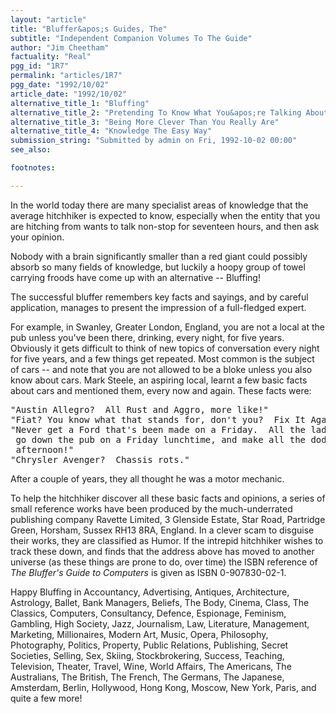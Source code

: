```yaml
---
layout: "article"
title: "Bluffer&apos;s Guides, The"
subtitle: "Independent Companion Volumes To The Guide"
author: "Jim Cheetham"
factuality: "Real"
pgg_id: "1R7"
permalink: "articles/1R7"
pgg_date: "1992/10/02"
article_date: "1992/10/02"
alternative_title_1: "Bluffing"
alternative_title_2: "Pretending To Know What You&apos;re Talking About"
alternative_title_3: "Being More Clever Than You Really Are"
alternative_title_4: "Knowledge The Easy Way"
submission_string: "Submitted by admin on Fri, 1992-10-02 00:00"
see_also:

footnotes: 

---
```

<div>
<p>In the world today there are many specialist areas of knowledge that the average hitchhiker is expected to know, especially when the entity that you are hitching from wants to talk non-stop for seventeen hours, and then ask your opinion.</p>
<p>Nobody with a brain significantly smaller than a red giant could possibly absorb so many fields of knowledge, but luckily a hoopy group of towel carrying froods have come up with an alternative -- Bluffing!</p>
<p>The successful bluffer remembers key facts and sayings, and by careful application, manages to present the impression of a full-fledged expert.</p>
<p>For example, in Swanley, Greater London, England, you are not a local at the pub unless you've been there, drinking, every night, for five years. Obviously it gets difficult to think of new topics of conversation every night for five years, and a few things get repeated. Most common is the subject of cars -- and note that you are not allowed to be a bloke unless you also know about cars. Mark Steele, an aspiring local, learnt a few basic facts about cars and mentioned them, every now and again. These facts were:</p>
<pre>
"Austin Allegro?  All Rust and Aggro, more like!"
"Fiat? You know what that stands for, don't you?  Fix It Again, Tony!"
"Never get a Ford that's been made on a Friday.  All the lads at Dagenham
 go down the pub on a Friday lunchtime, and make all the dodgy ones in the
 afternoon!"
"Chrysler Avenger?  Chassis rots."
</pre>
<p>After a couple of years, they all thought he was a motor mechanic.</p>
<p>To help the hitchhiker discover all these basic facts and opinions, a series of small reference works have been produced by the much-underrated publishing company Ravette Limited, 3 Glenside Estate, Star Road, Partridge Green, Horsham, Sussex RH13 8RA, England. In a clever scam to disguise their works, they are classified as Humor. If the intrepid hitchhiker wishes to track these down, and finds that the address above has moved to another universe (as these things are prone to do, over time) the ISBN reference of <em>The Bluffer's Guide to Computers</em> is given as ISBN 0-907830-02-1.</p>
<p>Happy Bluffing in Accountancy, Advertising, Antiques, Architecture, Astrology, Ballet, Bank Managers, Beliefs, The Body, Cinema, Class, The Classics, Computers, Consultancy, Defence, Espionage, Feminism, Gambling, High Society, Jazz, Journalism, Law, Literature, Management, Marketing, Millionaires, Modern Art, Music, Opera, Philosophy, Photography, Politics, Property, Public Relations, Publishing, Secret Societies, Selling, Sex, Skiing, Stockbrokering, Success, Teaching, Television, Theater, Travel, Wine, World Affairs, The Americans, The Australians, The British, The French, The Germans, The Japanese, Amsterdam, Berlin, Hollywood, Hong Kong, Moscow, New York, Paris, and quite a few more! <!--Amazon_CLS_IM_END--></p>
</div>

